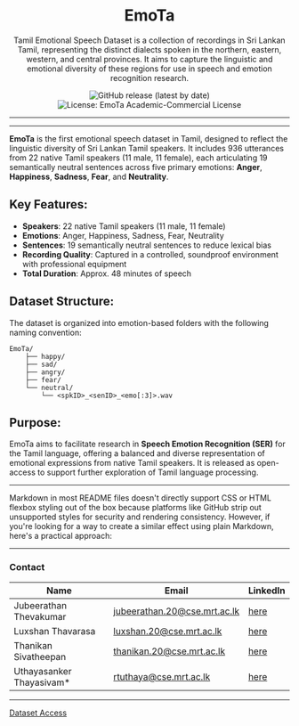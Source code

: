 <div align="center">
    <h1>
        EmoTa
    </h1>
    <p>
Tamil Emotional Speech Dataset is a collection of recordings in Sri Lankan Tamil, representing the distinct dialects spoken in the northern, eastern, western, and central provinces. It aims to capture the linguistic and emotional diversity of these regions for use in speech and emotion recognition research.
</div>

<div align="center">
  <img src="https://img.shields.io/github/v/release/aaivu/EmoTa?style=flat-rounded" alt="GitHub release (latest by date)" />
  <img src="https://img.shields.io/badge/License-EmoTa%20Academic--Commercial-blue.svg"  alt="License: EmoTa Academic-Commercial License">
</div>

---
---

**EmoTa** is the first emotional speech dataset in Tamil, designed to reflect the linguistic diversity of Sri Lankan Tamil speakers. It includes 936 utterances from 22 native Tamil speakers (11 male, 11 female), each articulating 19 semantically neutral sentences across five primary emotions: **Anger**, **Happiness**, **Sadness**, **Fear**, and **Neutrality**.

## Key Features:
- **Speakers**: 22 native Tamil speakers (11 male, 11 female)
- **Emotions**: Anger, Happiness, Sadness, Fear, Neutrality
- **Sentences**: 19 semantically neutral sentences to reduce lexical bias
- **Recording Quality**: Captured in a controlled, soundproof environment with professional equipment
- **Total Duration**: Approx. 48 minutes of speech

## Dataset Structure:
The dataset is organized into emotion-based folders with the following naming convention:

```
EmoTa/
    ├── happy/
    ├── sad/
    ├── angry/
    ├── fear/
    └── neutral/
        └── <spkID>_<senID>_<emo[:3]>.wav
```

## Purpose:
EmoTa aims to facilitate research in **Speech Emotion Recognition (SER)** for the Tamil language, offering a balanced and diverse representation of emotional expressions from native Tamil speakers. It is released as open-access to support further exploration of Tamil language processing.

---

Markdown in most README files doesn't directly support CSS or HTML flexbox styling out of the box because platforms like GitHub strip out unsupported styles for security and rendering consistency. However, if you're looking for a way to create a similar effect using plain Markdown, here's a practical approach:

---

### Contact

| **Name**                     | **Email**                                       | **LinkedIn**                                         |
|------------------------------|------------------------------------------------|----------------------------------------------------|
| Jubeerathan Thevakumar       | [jubeerathan.20@cse.mrt.ac.lk](mailto:jubeerathan.20@cse.mrt.ac.lk) | [here](https://lk.linkedin.com/in/jubeerathan-thevakumar-87b9b8255) |
| Luxshan Thavarasa            | [luxshan.20@cse.mrt.ac.lk](mailto:luxshan.20@cse.mrt.ac.lk)       | [here](https://linkedin.com/in/lux-thavarasa)          |
| Thanikan Sivatheepan         | [thanikan.20@cse.mrt.ac.lk](mailto:thanikan.20@cse.mrt.ac.lk)     | [here](https://lk.linkedin.com/in/sthanikan2000)      |
| Uthayasanker Thayasivam*      | [rtuthaya@cse.mrt.ac.lk](mailto:rtuthaya@cse.mrt.ac.lk)           | [here](https://lk.linkedin.com/in/rtuthaya) |

----
[Dataset Access](https://rtuthaya.staff.uom.lk/resources/dataset/43)
